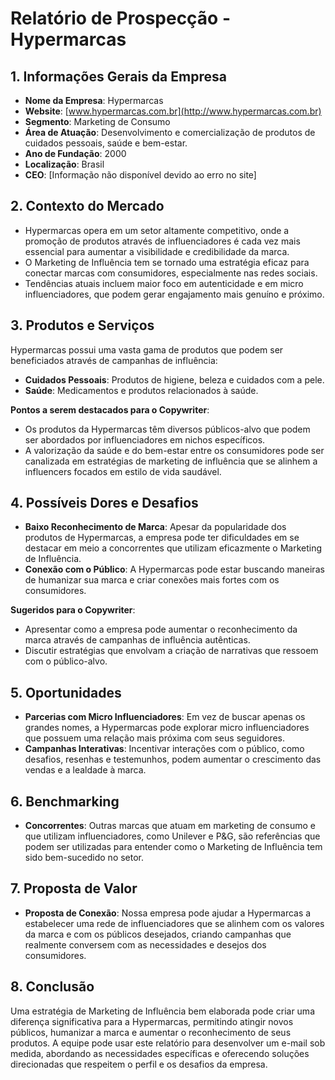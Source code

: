 # Relatório de Prospecção - Hypermarcas

## 1. Informações Gerais da Empresa

- **Nome da Empresa**: Hypermarcas
- **Website**: [www.hypermarcas.com.br](http://www.hypermarcas.com.br)
- **Segmento**: Marketing de Consumo
- **Área de Atuação**: Desenvolvimento e comercialização de produtos de cuidados pessoais, saúde e bem-estar.
- **Ano de Fundação**: 2000
- **Localização**: Brasil
- **CEO**: [Informação não disponível devido ao erro no site]

## 2. Contexto do Mercado

- Hypermarcas opera em um setor altamente competitivo, onde a promoção de produtos através de influenciadores é cada vez mais essencial para aumentar a visibilidade e credibilidade da marca.
- O Marketing de Influência tem se tornado uma estratégia eficaz para conectar marcas com consumidores, especialmente nas redes sociais.
- Tendências atuais incluem maior foco em autenticidade e em micro influenciadores, que podem gerar engajamento mais genuíno e próximo.

## 3. Produtos e Serviços

Hypermarcas possui uma vasta gama de produtos que podem ser beneficiados através de campanhas de influência:

- **Cuidados Pessoais**: Produtos de higiene, beleza e cuidados com a pele.
- **Saúde**: Medicamentos e produtos relacionados à saúde.
  
**Pontos a serem destacados para o Copywriter**:

- Os produtos da Hypermarcas têm diversos públicos-alvo que podem ser abordados por influenciadores em nichos específicos.
- A valorização da saúde e do bem-estar entre os consumidores pode ser canalizada em estratégias de marketing de influência que se alinhem a influencers focados em estilo de vida saudável.

## 4. Possíveis Dores e Desafios

- **Baixo Reconhecimento de Marca**: Apesar da popularidade dos produtos de Hypermarcas, a empresa pode ter dificuldades em se destacar em meio a concorrentes que utilizam eficazmente o Marketing de Influência.
- **Conexão com o Público**: A Hypermarcas pode estar buscando maneiras de humanizar sua marca e criar conexões mais fortes com os consumidores.

**Sugeridos para o Copywriter**:

- Apresentar como a empresa pode aumentar o reconhecimento da marca através de campanhas de influência autênticas.
- Discutir estratégias que envolvam a criação de narrativas que ressoem com o público-alvo.

## 5. Oportunidades

- **Parcerias com Micro Influenciadores**: Em vez de buscar apenas os grandes nomes, a Hypermarcas pode explorar micro influenciadores que possuem uma relação mais próxima com seus seguidores.
- **Campanhas Interativas**: Incentivar interações com o público, como desafios, resenhas e testemunhos, podem aumentar o crescimento das vendas e a lealdade à marca.

## 6. Benchmarking

- **Concorrentes**: Outras marcas que atuam em marketing de consumo e que utilizam influenciadores, como Unilever e P&G, são referências que podem ser utilizadas para entender como o Marketing de Influência tem sido bem-sucedido no setor.
  
## 7. Proposta de Valor

- **Proposta de Conexão**: Nossa empresa pode ajudar a Hypermarcas a estabelecer uma rede de influenciadores que se alinhem com os valores da marca e com os públicos desejados, criando campanhas que realmente conversem com as necessidades e desejos dos consumidores.

## 8. Conclusão

Uma estratégia de Marketing de Influência bem elaborada pode criar uma diferença significativa para a Hypermarcas, permitindo atingir novos públicos, humanizar a marca e aumentar o reconhecimento de seus produtos. A equipe pode usar este relatório para desenvolver um e-mail sob medida, abordando as necessidades específicas e oferecendo soluções direcionadas que respeitem o perfil e os desafios da empresa.